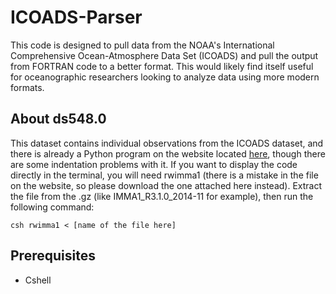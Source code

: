 # ICOADS-Parser

This code is designed to pull data from the NOAA's International Comprehensive Ocean-Atmosphere Data Set (ICOADS) and pull the output from FORTRAN code to a better format. This would likely find itself useful for oceanographic researchers looking to analyze data using more modern formats.

## About ds548.0
This dataset contains individual observations from the ICOADS dataset, and there is already a Python program on the website located [here](https://rda.ucar.edu/OS/web/datasets/d548000/software/ICOADS_IMMA12NetCDF_python.zip), though there are some indentation problems with it. If you want to display the code directly in the terminal, you will need rwimma1 (there is a mistake in the file on the website, so please download the one attached here instead). Extract the file from the .gz (like IMMA1_R3.1.0_2014-11 for example), then run the following command:

```csh rwimma1 < [name of the file here]```

## Prerequisites
+ Cshell
